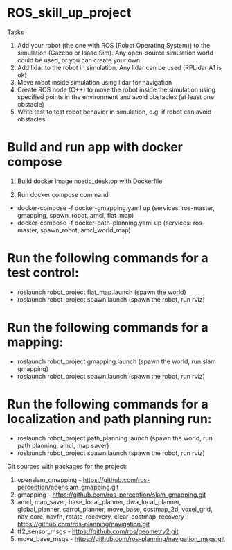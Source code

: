 # ROS_skill_up_project

Tasks

1. Add your robot (the one with ROS (Robot Operating System)) to the simulation (Gazebo or Isaac Sim). Any open-source simulation world could be used, or you can create your own.
2. Add lidar to the robot in simulation. Any lidar can be used (RPLidar A1 is ok)
3. Move robot inside simulation using lidar for navigation
4. Create ROS node (C++) to move the robot inside the simulation using specified points in the environment and avoid obstacles (at least one obstacle)
5. Write test to test robot behavior in simulation, e.g. if robot can avoid obstacles.

# Build and run app with docker compose
1. Build docker image noetic_desktop with Dockerfile

2. Run docker compose command
- docker-compose -f docker-gmapping.yaml up (services: ros-master, gmapping, spawn_robot, amcl, flat_map)
- docker-compose -f docker-path-planning.yaml up (services: ros-master, spawn_robot, amcl_world_map)

# Run the following commands for a test control:
- roslaunch robot_project flat_map.launch (spawn the world)
- roslaunch robot_project spawn.launch (spawn the robot, run rviz)

# Run the following commands for a mapping:
- roslaunch robot_project gmapping.launch (spawn the world, run slam gmapping)
- roslaunch robot_project spawn.launch (spawn the robot, run rviz)

# Run the following commands for a localization and path planning run:
- roslaunch robot_project path_planning.launch (spawn the world, run path planning, amcl, map saver)
- roslaunch robot_project spawn.launch (spawn the robot, run rviz)

Git sources with packages for the project:
1) openslam_gmapping - https://github.com/ros-perception/openslam_gmapping.git
2) gmapping - https://github.com/ros-perception/slam_gmapping.git
3) amcl, map_saver, base_local_planner, dwa_local_planner, global_planner, carrot_planner, move_base, costmap_2d, voxel_grid, nav_core, navfn, rotate_recovery, clear_costmap_recovery - https://github.com/ros-planning/navigation.git
4) tf2_sensor_msgs - https://github.com/ros/geometry2.git
5) move_base_msgs - https://github.com/ros-planning/navigation_msgs.git